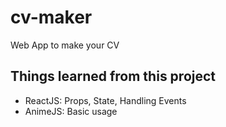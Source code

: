 # cv-maker

Web App to make your CV

## Things learned from this project

- ReactJS: Props, State, Handling Events
- AnimeJS: Basic usage
